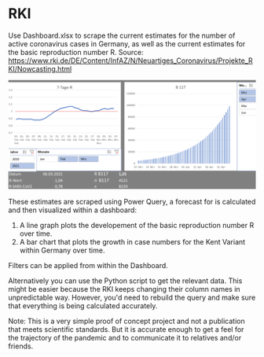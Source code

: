 # RKI

Use Dashboard.xlsx to scrape the current estimates for the number of active coronavirus cases in Germany,
as well as the current estimates for the basic reproduction number R.
Source: https://www.rki.de/DE/Content/InfAZ/N/Neuartiges_Coronavirus/Projekte_RKI/Nowcasting.html

![](\dashboard.png)

These estimates are scraped using Power Query, a forecast for  is calculated and then visualized within a dashboard:
  1. A line graph plots the developement of the basic reproduction number R over time. 
  2. A bar chart that plots the growth in case numbers for the Kent Variant within Germany over time.
  
Filters can be applied from within the Dashboard.

Alternatively you can use the Python script to get the relevant data. 
This might be easier because the RKI keeps changing their column names in unpredictable way. 
However, you'd need to rebuild the query and make sure that everything is being calculated accurately.

Note: This is a very simple proof of concept project and not a publication that meets scientific standards.
But it is accurate enough to get a feel for the trajectory of the pandemic and to communicate it to relatives and/or friends.
